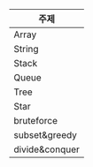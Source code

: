 | 주제 |
| --- |
| Array |
| String |
| Stack |
| Queue |
| Tree |
| Star |
| bruteforce |
| subset&greedy |
| divide&conquer |